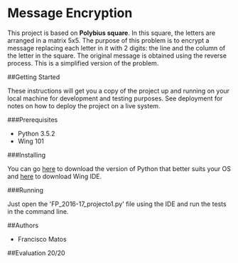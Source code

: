 # Message Encryption

This project is based on **Polybius square**. In this square, the letters are arranged in a matrix 5x5. The purpose of this problem is to encrypt a message replacing each letter in it with 2 digits: the line and the column of the letter in the square. The original message is obtained using the reverse process. This is a simplified version of the problem.

##Getting Started

These instructions will get you a copy of the project up and running on your local machine for development and testing purposes. See deployment for notes on how to deploy the project on a live system.

###Prerequisites

* Python 3.5.2
* Wing 101

###Installing

You can go [here](http://www.python.org/download/) to download the version of Python that better suits your OS and [here](http://wingware.com/downloads/wingide-101) to download Wing IDE.

###Running

Just open the 'FP_2016-17_projecto1.py' file using the IDE and run the tests in the command line.

##Authors

* Francisco Matos

##Evaluation
20/20
